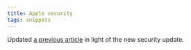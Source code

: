 ```yaml
---
title: Apple security
tags: snippets
---
```


Updated [a previous article](http://typechecked.net/a/about/wincent/weblog/archives/2006/09/dont_run_mac_os.php) in light of the new security update.
